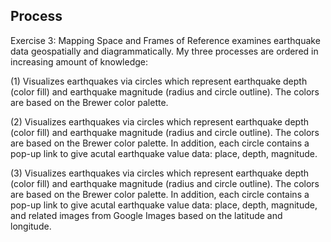 ## Process

Exercise 3: Mapping Space and Frames of Reference examines earthquake data geospatially and diagrammatically.  My three processes are ordered in increasing amount of knowledge:  

(1) Visualizes earthquakes via circles which represent earthquake depth (color fill) and earthquake magnitude (radius and circle outline).  The colors are based on the Brewer color palette.

(2) Visualizes earthquakes via circles which represent earthquake depth (color fill) and earthquake magnitude (radius and circle outline).  The colors are based on the Brewer color palette.  In addition, each circle contains a pop-up link to give acutal earthquake value data: place, depth, magnitude.

(3) Visualizes earthquakes via circles which represent earthquake depth (color fill) and earthquake magnitude (radius and circle outline).  The colors are based on the Brewer color palette.  In addition, each circle contains a pop-up link to give acutal earthquake value data: place, depth, magnitude, and related images from Google Images based on the latitude and longitude.